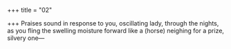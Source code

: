 +++
title = "02"

+++
Praises sound in response to you, oscillating lady, through the nights, as you fling the swelling moisture forward like a (horse) neighing for a  prize, silvery one—  